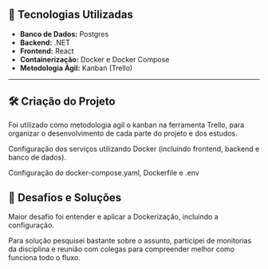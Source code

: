 

## 🚀 Tecnologias Utilizadas

* **Banco de Dados:** Postgres
* **Backend:** .NET
* **Frontend:** React
* **Containerização:** Docker e Docker Compose
* **Metodologia Ágil:** Kanban (Trello)

---

## 🛠️ Criação do Projeto

Foi utilizado como metodologia agil o kanban na ferramenta Trello, para organizar o desenvolvimento de cada parte do projeto e dos estudos.

Configuração dos serviços utilizando Docker (incluindo frontend, backend e banco de dados).

Configuração do docker-compose.yaml, Dockerfile e .env


## 🧠 Desafios e Soluções

Maior desafio foi entender e aplicar a Dockerização, incluindo a configuração.

Para solução pesquisei bastante sobre o assunto, participei de monitorias da disciplina e reunião com colegas para compreender melhor como funciona todo o fluxo.
